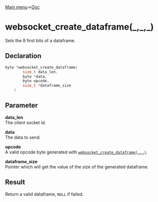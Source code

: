 [Main menu](../../Readme.md)->[Doc](../websocket-doc.md)

# websocket_create_dataframe(\_,\_,\_)
Sets the 8 first bits of a dataframe.

## **Declaration**
```C
byte *websocket_create_dataframe(
		size_t data_len,
		byte *data,
		byte opcode,
		size_t *dataframe_size
	)
```

## **Parameter**
**data_len**\
The client socket id.

**data**\
The data to send.

**opcode**\
A valid opcode byte generated with [`websocket_create_dataframe(...)`](websocket_create_dataframe.md).

**dataframe_size**\
Pointer which will get the value of the size of the generated dataframe.

## **Result**
Return a valid dataframe, `NULL` if failed.
